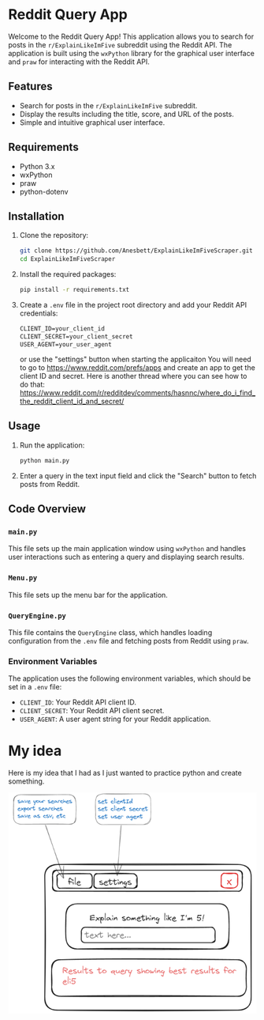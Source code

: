 # Reddit Query App

Welcome to the Reddit Query App! This application allows you to search for posts in the `r/ExplainLikeImFive` subreddit using the Reddit API. The application is built using the `wxPython` library for the graphical user interface and `praw` for interacting with the Reddit API.

## Features

- Search for posts in the `r/ExplainLikeImFive` subreddit.
- Display the results including the title, score, and URL of the posts.
- Simple and intuitive graphical user interface.

## Requirements

- Python 3.x
- wxPython
- praw
- python-dotenv

## Installation

1. Clone the repository:

   ```sh
   git clone https://github.com/Anesbett/ExplainLikeImFiveScraper.git
   cd ExplainLikeImFiveScraper
   ```

2. Install the required packages:

   ```sh
   pip install -r requirements.txt
   ```

3. Create a `.env` file in the project root directory and add your Reddit API credentials:

   ```
   CLIENT_ID=your_client_id
   CLIENT_SECRET=your_client_secret
   USER_AGENT=your_user_agent
   ```
   or use the "settings" button when starting the applicaiton
   You will need to go to https://www.reddit.com/prefs/apps and create an app to get the client ID and secret. Here is another thread where you can see how to do that: https://www.reddit.com/r/redditdev/comments/hasnnc/where_do_i_find_the_reddit_client_id_and_secret/

## Usage

1. Run the application:

   ```sh
   python main.py
   ```

2. Enter a query in the text input field and click the "Search" button to fetch posts from Reddit.

## Code Overview

### `main.py`

This file sets up the main application window using `wxPython` and handles user interactions such as entering a query and displaying search results.

### `Menu.py`

This file sets up the menu bar for the application.

### `QueryEngine.py`

This file contains the `QueryEngine` class, which handles loading configuration from the `.env` file and fetching posts from Reddit using `praw`.

### Environment Variables

The application uses the following environment variables, which should be set in a `.env` file:

- `CLIENT_ID`: Your Reddit API client ID.
- `CLIENT_SECRET`: Your Reddit API client secret.
- `USER_AGENT`: A user agent string for your Reddit application.

# My idea
Here is my idea that I had as I just wanted to practice python and create something. 

![alt text](image.png)
